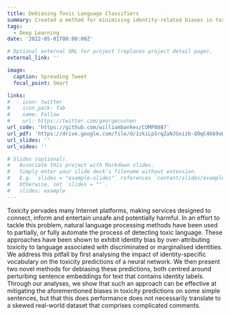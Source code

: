 ```yaml
---
title: Debiasing Toxic Language Classifiers
summary: Created a method for minimising identity-related biases in toxic language classifiers by manipulating the sentence embeddings of online comments.
tags:
  - Deep Learning
date: '2022-05-01T00:00:00Z'

# Optional external URL for project (replaces project detail page).
external_link: ''

image:
  caption: Spreading Tweet
  focal_point: Smart

links:
#  - icon: twitter
#    icon_pack: fab
#    name: Follow
#    url: https://twitter.com/georgecushen
url_code: 'https://github.com/williambankes/COMP0087'
url_pdf: 'https://drive.google.com/file/d/1zkiLpSrqZaNJGxizb-QOqC4bb9uW3xtJ/view?usp=sharing'
url_slides: ''
url_video: ''

# Slides (optional).
#   Associate this project with Markdown slides.
#   Simply enter your slide deck's filename without extension.
#   E.g. `slides = "example-slides"` references `content/slides/example-slides.md`.
#   Otherwise, set `slides = ""`.
#   slides: example
---
```


Toxicity pervades many Internet platforms, making services designed to connect, inform and entertain unsafe and potentially harmful. In an effort to tackle this problem, natural language processing methods have been used to partially, or fully automate the process of detecting toxic language. These approaches have been shown to exhibit identity bias by over-attributing toxicity to language associated with discriminated or marginalised identities. We address this pitfall by first analysing the impact of identity-specific vocabulary on the toxicity predictions of a neural network. We then present two novel methods for debiasing these predictions, both centred around perturbing sentence embeddings for text that contains identity labels. Through our analyses, we show that such an approach can be effective at mitigating the aforementioned biases in toxicity predictions on some simple sentences, but that this does performance does not necessarily translate to a skewed real-world dataset that comprises complicated comments. 
